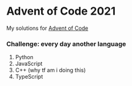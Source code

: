 # Advent of Code 2021

My solutions for [Advent of Code](https://adventofcode.com/)

### Challenge: every day another language
1. Python
2. JavaScript
3. C++ (why tf am i doing this)
4. TypeScript
